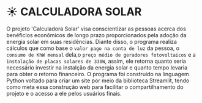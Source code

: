 # ☀️ CALCULADORA SOLAR

O projeto 'Calculadora Solar' visa conscientizar as pessoas acerca dos benéficios econômicos de longo prazo proporcionados pela adoção da energia solar em suas residências. Diante disso, o programa realiza cálculos que como base o `valor pago na conta de luz` da pessoa, o `consumo de KhW mensal` dela,o `preço médio de geradores fotovoltaicos` e a `instalação de placas solares de 330W`, assim, ele retorna quanto seria necessário investir na instalção da energia solar e quanto tempo levaria para obter o retorno financeiro. O programa foi construido na linguagem Python voltado para criar um site por meio da biblioteca Streamlit, tendo como meta essa construção web para facilitar o compartilhamento do projeto e o acesso a ele pelos usuários finais.
